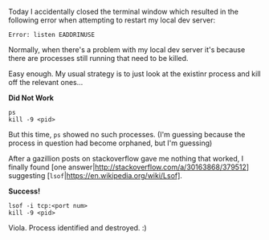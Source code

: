 Today I accidentally closed the terminal window 
which resulted in the following error when attempting to restart my local dev server:

`Error: listen EADDRINUSE`

Normally, when there's a problem with my local dev server it's because there are processes still running that need to be killed.

Easy enough.  My usual strategy is to just look at the existinr process and kill off the relevant ones...

**Did Not Work**

```
ps
kill -9 <pid>
```

But this time, `ps` showed no such processes.  (I'm guessing because the process in question had become orphaned, but I'm guessing)

After a gazillion posts on stackoverflow gave me nothing that worked, I finally found 
[one answer|http://stackoverflow.com/a/30163868/379512] suggesting [`lsof`|https://en.wikipedia.org/wiki/Lsof].


**Success!**

```
lsof -i tcp:<port num>
kill -9 <pid>
```

Viola.  Process identified and destroyed.  :)
